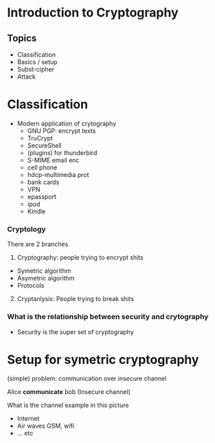 # Introduction to Cryptography

## Topics
- Classification 
- Basics / setup
- Subst-cipher
- Attack

# Classification
- Modern application of crytography
  - GNU PGP: encrypt texts
  - TruCrypt
  - SecureShell
  - (plugins) for thunderbird
  - S-MIME email enc
  - cell phone
  - hdcp-multimedia prot
  - bank cards
  - VPN
  - epassport
  - ipod
  - Kindle

### Cryptology
There are 2 branches
1. Cryptography: people trying to encrypt shits
  - Symetric algorithm
  - Asymetric algorithm
  - Protocols
2. Cryptanlysis: People trying to break shits

### What is the relationship between security and crytography
- Security is the super set of cryptography

# Setup for symetric cryptography
(simple) problem: communication over insecure channel

Alice              **communicate**                  bob
                  (Insecure channel)

What is the channel example in this picture
- Internet
- Air waves GSM, wifi
- ... etc

